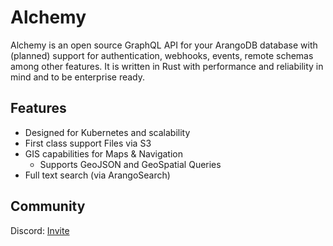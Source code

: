 # Alchemy

Alchemy is an open source GraphQL API for your ArangoDB database with (planned) support for authentication, webhooks, events, remote schemas among other features. It is written in Rust with performance and reliability in mind and to be enterprise ready.

## Features
- Designed for Kubernetes and scalability
- First class support Files via S3
- GIS capabilities for Maps & Navigation
	- Supports GeoJSON and GeoSpatial Queries
- Full text search (via ArangoSearch)

## Community
Discord: [Invite](https://discord.gg/ZfKjt5Gt7G)


